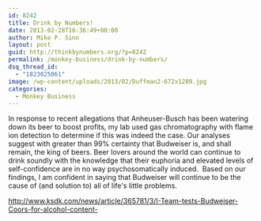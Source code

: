 ```yaml
---
id: 8242
title: Drink by Numbers!
date: 2013-02-28T16:36:49+00:00
author: Mike P. Sinn
layout: post
guid: http://thinkbynumbers.org/?p=8242
permalink: /monkey-business/drink-by-numbers/
dsq_thread_id:
  - "1823025061"
image: /wp-content/uploads/2013/02/Duffman2-672x1289.jpg
categories:
  - Monkey Business
---
```

In response to recent allegations that Anheuser-Busch has been watering down its beer to boost profits, my lab used gas chromatography with flame ion detection to determine if this was indeed the case. Our analyses suggest with greater than 99% certainty that Budweiser is, and shall remain, the king of beers. Beer lovers around the world can continue to drink soundly with the knowledge that their euphoria and elevated levels of self-confidence are in no way psychosomatically induced.  Based on our findings, I am confident in saying that Budweiser will continue to be the cause of (and solution to) all of life's little problems.



http://www.ksdk.com/news/article/365781/3/I-Team-tests-Budweiser-Coors-for-alcohol-content-

&nbsp;

<p style="text-align: center;">
  <a href="http://thinkbynumbers.org/wp-content/uploads/2013/02/Duffman2.jpg"></a>
</p>

&nbsp;